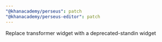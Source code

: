```yaml
---
"@khanacademy/perseus": patch
"@khanacademy/perseus-editor": patch
---
```


Replace transformer widget with a deprecated-standin widget
